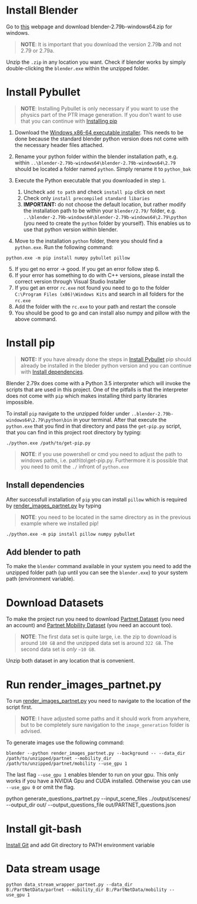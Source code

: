 # Install Blender

Go to [this](https://download.blender.org/release/Blender2.79/) webpage and download blender-2.79b-windows64.zip for windows.

> **NOTE**: It is important that you download the version 2.79**b** and not 2.79 or 2.79a.

Unzip the `.zip` in any location you want. Check if blender works by simply double-clicking the `blender.exe` within the unzipped folder.

# Install Pybullet

> **NOTE**: Installing Pybullet is only necessary if you want to use the physics part of the PTR image generation. If you don't want to use that you can continue with [Installing pip](#install-pip)

1. Download the [Windows x86-64 executable installer](https://www.python.org/downloads/release/python-353/). This needs to be done because the standard blender python version does not come with the necessary header files attached.

2. Rename your python folder within the blender installation path, e.g. within `..\blender-2.79b-windows64\blender-2.79b-windows64\2.79` should be located a folder named `python`. Simply rename it to `python_bak`

3. Execute the Python executable that you downloaded in step `1`. 

   1. Uncheck `add to path` and check `install pip` click on next
   2. Check only `install precompiled standard libaries`
   3. **IMPORTANT:** do not choose the default location, but rather modify the installation path to be within your `blender/2.79/` folder, e.g. `..\blender-2.79b-windows64\blender-2.79b-windows64\2.79\python` (you need to create the `python` folder by yourself). This enables us to use that python version within blender.

4. Move to the installation `python` folder, there you should find a `python.exe`. Run the following command:

```shell
python.exe -m pip install numpy pybullet pillow
```

5. If you get no error -> good. If you get an error follow step 6.
6. If your error has something to do with C++ versions, please install the correct version through Visual Studio Installer
7. If you get an error `rc.exe` not found you need to go to the folder `C:\Program Files (x86)\Windows Kits` and search in all folders for the `rc.exe`
8. Add the folder with the `rc.exe` to your path and restart the console
9. You should be good to go and can install also numpy and pillow with the above command.


# Install pip

>**NOTE:** If you have already done the steps in [Install Pybullet](#install-pybullet) pip should already be installed in the bleder python version and you can continue with [Install dependencies](#install-dependencies).

Blender 2.79x does come with a Python 3.5 interpreter which will invoke the scripts that are used in this project. One of the pitfalls is that the interpreter does not come with `pip` which makes installing third party libraries impossible.

To install `pip` navigate to the unzipped folder under `..blender-2.79b-windows64\2.79\python\bin` in your terminal. After that execute the `python.exe` that you find in that directory and pass the `get-pip.py` script, that you can find in this project root directory by typing:

```shell
./python.exe /path/to/get-pip.py
```

> **NOTE**: if you use powershell or cmd you need to adjust the path to windows paths, i.e. path\to\get-pip.py.
> Furthermore it is possible that you need to omit the `./` infront of `python.exe`

## Install dependencies

After successfull installation of `pip` you can install `pillow` which is required by [render_images_partnet.py](data_generation/image_generation/render_images_partnet.py) by typing

> **NOTE**: you need to be located in the same directory as in the previous example where we installed pip!

```shell
./python.exe -m pip install pillow numpy pybullet
```

## Add blender to path

To make the `blender` command available in your system you need to add the unzipped folder path (up until you can see the `blender.exe`) to your system path (environment variable). 

# Download Datasets

To make the project run you need to download [Partnet Dataset](https://shapenet.org/login/) (you need an account) and [Partnet Mobility Dataset](https://sapien.ucsd.edu/browse) (you need an account too). 

> **NOTE**: The first data set is quite large, i.e. the zip to download is around `100 GB` and the unzipped data set is around `322 GB`. The second data set is *only* `~10 GB`.

Unzip both dataset in any location that is convenient.

# Run render_images_partnet.py

To run [render_images_partnet.py](data_generation/image_generation/render_images_partnet.py) you need to navigate to the location of the script first.

> **NOTE**: I have adjusted some paths and it should work from anywhere, but to be completely sure navigation to the `image_generation` folder is advised.

To generate images use the following command:

```shell
blender --python render_images_partnet.py --background -- --data_dir /path/to/unzipped/partnet --mobility_dir /path/to/unzipped/partnet/mobility --use_gpu 1
```

The last flag `--use_gpu 1` enables blender to run on your gpu. This only works if you have a NVIDIA Gpu and CUDA installed. Otherwise you can use `--use_gpu 0` or omit the flag.


python generate_questions_partnet.py --input_scene_files ../output/scenes/ --output_dir out/ --output_questions_file out/PARTNET_questions.json

# Install git-bash

[Install Git](https://github.com/git-guides/install-git) and add Git directory to PATH environment variable

# Data stream usage

```shell
python data_stream_wrapper_partnet.py --data_dir B:/PartNetData/partnet --mobility_dir B:/PartNetData/mobility --use_gpu 1
```